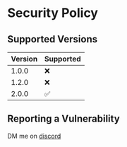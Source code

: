 # Security Policy

## Supported Versions

| Version | Supported          |
| ------- | ------------------ |
| 1.0.0   | :x:                |
| 1.2.0   | :x:                |
| 2.0.0   | :white_check_mark: |

## Reporting a Vulnerability

DM me on [discord](https://discord.com/users/582574326230941697)
